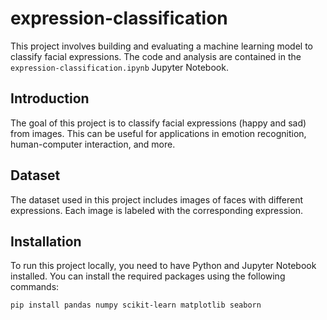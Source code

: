 # expression-classification

This project involves building and evaluating a machine learning model to classify facial expressions. The code and analysis are contained in the `expression-classification.ipynb` Jupyter Notebook.

## Introduction
The goal of this project is to classify facial expressions (happy and sad) from images. This can be useful for applications in emotion recognition, human-computer interaction, and more.

## Dataset
The dataset used in this project includes images of faces with different expressions. Each image is labeled with the corresponding expression.

## Installation
To run this project locally, you need to have Python and Jupyter Notebook installed. You can install the required packages using the following commands:

```sh
pip install pandas numpy scikit-learn matplotlib seaborn

